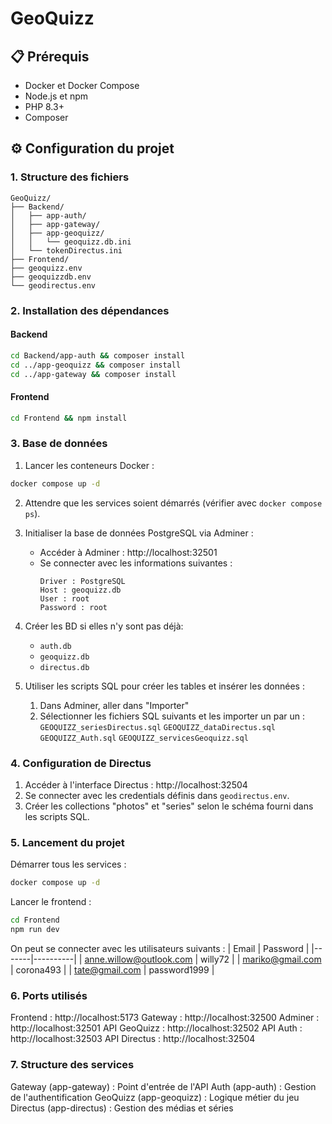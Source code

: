 # GeoQuizz

## 📋 Prérequis

- Docker et Docker Compose
- Node.js et npm
- PHP 8.3+
- Composer

## ⚙️ Configuration du projet

### 1. Structure des fichiers

```tree
GeoQuizz/
├── Backend/
│   ├── app-auth/
│   ├── app-gateway/
│   ├── app-geoquizz/
│   │   └── geoquizz.db.ini
│   └── tokenDirectus.ini
├── Frontend/
├── geoquizz.env
├── geoquizzdb.env
└── geodirectus.env
```

### 2. Installation des dépendances

#### Backend
```bash
cd Backend/app-auth && composer install
cd ../app-geoquizz && composer install
cd ../app-gateway && composer install
```

#### Frontend
```bash
cd Frontend && npm install
```

### 3. Base de données

1. Lancer les conteneurs Docker :
```bash
docker compose up -d
```

2. Attendre que les services soient démarrés (vérifier avec ```docker compose ps```).

3. Initialiser la base de données PostgreSQL via Adminer :

    - Accéder à Adminer : http://localhost:32501
    - Se connecter avec les informations suivantes :
        ```
        Driver : PostgreSQL
        Host : geoquizz.db
        User : root
        Password : root
        ```

4. Créer les BD si elles n'y sont pas déjà: 
    - ```auth.db```
    - ```geoquizz.db```
    - ```directus.db```

5. Utiliser les scripts SQL pour créer les tables et insérer les données :

    1. Dans Adminer, aller dans "Importer"
    2. Sélectionner les fichiers SQL suivants et les importer un par un :
        ```GEOQUIZZ_seriesDirectus.sql```
        ```GEOQUIZZ_dataDirectus.sql```
        ```GEOQUIZZ_Auth.sql```
        ```GEOQUIZZ_servicesGeoquizz.sql```

### 4. Configuration de Directus

1. Accéder à l'interface Directus : http://localhost:32504
2. Se connecter avec les credentials définis dans ```geodirectus.env```.
3. Créer les collections "photos" et "series" selon le schéma fourni dans les scripts SQL.

### 5. Lancement du projet
Démarrer tous les services :
```bash
docker compose up -d
```
Lancer le frontend :
```bash
cd Frontend
npm run dev
```

On peut se connecter avec les utilisateurs suivants :
| Email | Password |
|-------|----------|
| anne.willow@outlook.com | willy72 |
| mariko@gmail.com | corona493 |
| tate@gmail.com | password1999 |


### 6. Ports utilisés
Frontend : http://localhost:5173
Gateway : http://localhost:32500
Adminer : http://localhost:32501
API GeoQuizz : http://localhost:32502
API Auth : http://localhost:32503
API Directus : http://localhost:32504

### 7. Structure des services
Gateway (app-gateway) : Point d'entrée de l'API
Auth (app-auth) : Gestion de l'authentification
GeoQuizz (app-geoquizz) : Logique métier du jeu
Directus (app-directus) : Gestion des médias et séries